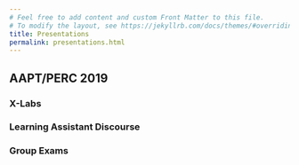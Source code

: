 ```yaml
---
# Feel free to add content and custom Front Matter to this file.
# To modify the layout, see https://jekyllrb.com/docs/themes/#overriding-theme-defaults
title: Presentations
permalink: presentations.html
---
```


## AAPT/PERC 2019
### <a name="xlabs19">X-Labs</a>



### <a name="LAconv19">Learning Assistant Discourse</a>



### <a name="gpExams19">Group Exams</a>
